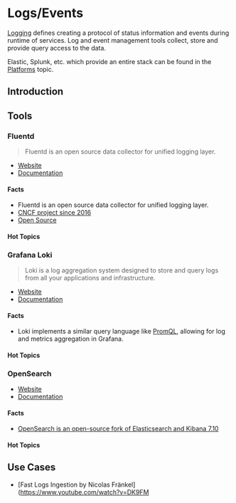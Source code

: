 # Logs/Events

[Logging](https://en.wikipedia.org/wiki/Logging_(software)) defines creating a protocol of status information and events during runtime of services. Log and event management tools collect, store and provide query access to the data. 

Elastic, Splunk, etc. which provide an entire stack can be found in the [Platforms](../platforms) topic. 

## Introduction

## Tools

### Fluentd

> Fluentd is an open source data collector for unified logging layer. 

- [Website](https://www.fluentd.org/)
- [Documentation](https://docs.fluentd.org/)

#### Facts

- Fluentd is an open source data collector for unified logging layer.
- [CNCF project since 2016](https://www.cncf.io/projects/fluentd/)
- [Open Source](https://github.com/fluent/fluentd)

#### Hot Topics 

### Grafana Loki

> Loki is a log aggregation system designed to store and query logs from all your applications and infrastructure. 

- [Website](https://grafana.com/oss/loki/)
- [Documentation](https://grafana.com/docs/loki/latest/)

#### Facts

- Loki implements a similar query language like [PromQL](../metrics#prometheus), allowing for log and metrics aggregation in Grafana. 

#### Hot Topics 

### OpenSearch

- [Website](https://opensearch.org/)
- [Documentation](https://opensearch.org/docs/latest)

#### Facts

- [OpenSearch is an open-source fork of Elasticsearch and Kibana 7.10](https://aws.amazon.com/blogs/opensource/introducing-opensearch/)

#### Hot Topics 


## Use Cases 

- [Fast Logs Ingestion by Nicolas Fränkel](https://www.youtube.com/watch?v=DK9FM